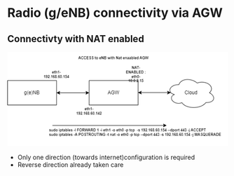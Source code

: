 # Radio (g/eNB) connectivity via AGW

## Connectivty with NAT enabled

![NAT ENABLED CONNECTIVITY](./enB-Iptable-Configuration.drawio.png)

* Only one direction (towards internet)configuration is required
* Reverse direction already taken care
